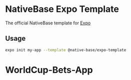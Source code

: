 # NativeBase Expo Template

The official NativeBase template for [Expo](https://docs.expo.io/)

## Usage

```sh
expo init my-app --template @native-base/expo-template
```
# WorldCup-Bets-App
